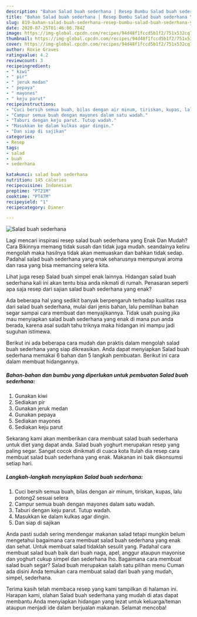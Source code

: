 ```yaml
---
description: "Bahan Salad buah sederhana | Resep Bumbu Salad buah sederhana Yang Sempurna"
title: "Bahan Salad buah sederhana | Resep Bumbu Salad buah sederhana Yang Sempurna"
slug: 819-bahan-salad-buah-sederhana-resep-bumbu-salad-buah-sederhana-yang-sempurna
date: 2020-07-25T01:46:08.784Z
image: https://img-global.cpcdn.com/recipes/94d48f1fccd5b1f2/751x532cq70/salad-buah-sederhana-foto-resep-utama.jpg
thumbnail: https://img-global.cpcdn.com/recipes/94d48f1fccd5b1f2/751x532cq70/salad-buah-sederhana-foto-resep-utama.jpg
cover: https://img-global.cpcdn.com/recipes/94d48f1fccd5b1f2/751x532cq70/salad-buah-sederhana-foto-resep-utama.jpg
author: Roxie Graves
ratingvalue: 4.2
reviewcount: 3
recipeingredient:
- " kiwi"
- " pir"
- " jeruk medan"
- " pepaya"
- " mayones"
- " keju parut"
recipeinstructions:
- "Cuci bersih semua buah, bilas dengan air minum, tiriskan, kupas, lalu potong2 sesuai selera"
- "Campur semua buah dengan mayones dalam satu wadah."
- "Taburi dengan keju parut. Tutup wadah."
- "Masukkan ke dalam kulkas agar dingin."
- "Dan siap di sajikan"
categories:
- Resep
tags:
- salad
- buah
- sederhana

katakunci: salad buah sederhana 
nutrition: 145 calories
recipecuisine: Indonesian
preptime: "PT21M"
cooktime: "PT47M"
recipeyield: "1"
recipecategory: Dinner

---
```



![Salad buah sederhana](https://img-global.cpcdn.com/recipes/94d48f1fccd5b1f2/751x532cq70/salad-buah-sederhana-foto-resep-utama.jpg)

Lagi mencari inspirasi resep salad buah sederhana yang Enak Dan Mudah? Cara Bikinnya memang tidak susah dan tidak juga mudah. seandainya keliru mengolah maka hasilnya tidak akan memuaskan dan bahkan tidak sedap. Padahal salad buah sederhana yang enak seharusnya mempunyai aroma dan rasa yang bisa memancing selera kita.

Lihat juga resep Salad buah simpel enak lainnya. Hidangan salad buah sederhana kali ini akan tentu bisa anda nikmati di rumah. Penasaran seperti apa saja resep dari sajian salad buah sederhana yang enak?

Ada beberapa hal yang sedikit banyak berpengaruh terhadap kualitas rasa dari salad buah sederhana, mulai dari jenis bahan, lalu pemilihan bahan segar sampai cara membuat dan menyajikannya. Tidak usah pusing jika mau menyiapkan salad buah sederhana yang enak di mana pun anda berada, karena asal sudah tahu triknya maka hidangan ini mampu jadi suguhan istimewa.


Berikut ini ada beberapa cara mudah dan praktis dalam mengolah salad buah sederhana yang siap dikreasikan. Anda dapat menyiapkan Salad buah sederhana memakai 6 bahan dan 5 langkah pembuatan. Berikut ini cara dalam membuat hidangannya.

<!--inarticleads1-->

##### Bahan-bahan dan bumbu yang diperlukan untuk pembuatan Salad buah sederhana:

1. Gunakan  kiwi
1. Sediakan  pir
1. Gunakan  jeruk medan
1. Gunakan  pepaya
1. Sediakan  mayones
1. Sediakan  keju parut


Sekarang kami akan memberikan cara membuat salad buah sederhana untuk diet yang dapat anda. Salad buah yoghurt merupakan resep yang paling segar. Sangat cocok dinikmati di cuaca kota Itulah dia resep cara membuat salad buah sederhana yang enak. Makanan ini baik dikonsumsi setiap hari. 

<!--inarticleads2-->

##### Langkah-langkah menyiapkan Salad buah sederhana:

1. Cuci bersih semua buah, bilas dengan air minum, tiriskan, kupas, lalu potong2 sesuai selera
1. Campur semua buah dengan mayones dalam satu wadah.
1. Taburi dengan keju parut. Tutup wadah.
1. Masukkan ke dalam kulkas agar dingin.
1. Dan siap di sajikan


Anda pasti sudah sering mendengar makanan salad tetapi mungkin belum mengetahui bagaimana cara membuat salad buah sederhana yang enak dan sehat. Untuk membuat salad tidaklah sesulit yang. Padahal cara membuat salad buah baik dari buah naga, apel, anggur ataupun mayonise dan yoghurt cukup simpel dan sederhana lho. Bagaimana cara membuat salad buah segar? Salad buah merupakan salah satu pilihan menu Cuman ada disini Anda temukan cara membuat salad dari buah yang mudah, simpel, sederhana. 

Terima kasih telah membaca resep yang kami tampilkan di halaman ini. Harapan kami, olahan Salad buah sederhana yang mudah di atas dapat membantu Anda menyiapkan hidangan yang lezat untuk keluarga/teman ataupun menjadi ide dalam berjualan makanan. Selamat mencoba!
